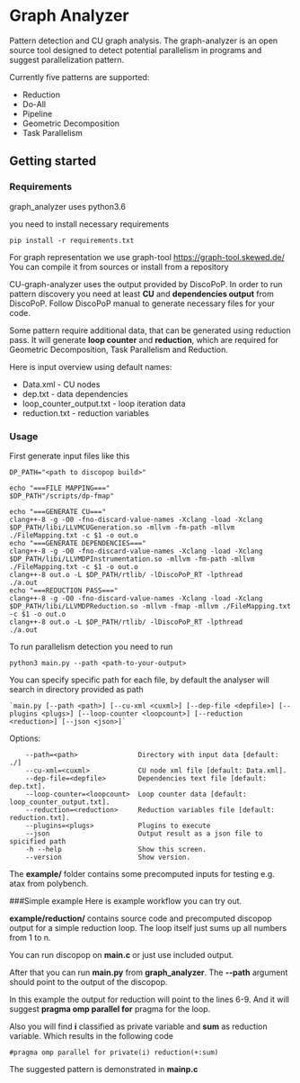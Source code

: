 # Graph Analyzer
Pattern detection and CU graph analysis. The graph-analyzer is an open source tool designed to detect potential parallelism in programs and suggest parallelization pattern.

Currently five patterns are supported:
* Reduction
* Do-All
* Pipeline
* Geometric Decomposition
* Task Parallelism

## Getting started
### Requirements
graph_analyzer uses python3.6

you need to install necessary requirements

`pip install -r requirements.txt`

For graph representation we use graph-tool https://graph-tool.skewed.de/
You can compile it from sources or install from a repository

CU-graph-analyzer uses the output provided by DiscoPoP. In order to run pattern discovery you need at least **CU** and **dependencies output** from DiscoPoP. Follow DiscoPoP manual to generate necessary files for your code.

Some pattern require additional data, that can be generated using reduction pass. It will generate **loop counter** and **reduction**, which are required for Geometric Decomposition, Task Parallelism and Reduction.

Here is input overview using default names:
* Data.xml - CU nodes
* dep.txt - data dependencies
* loop_counter_output.txt - loop iteration data
* reduction.txt - reduction variables


### Usage
First generate input files like this
```
DP_PATH="<path to discopop build>"

echo "===FILE MAPPING==="
$DP_PATH"/scripts/dp-fmap"

echo "===GENERATE CU==="
clang++-8 -g -O0 -fno-discard-value-names -Xclang -load -Xclang $DP_PATH/libi/LLVMCUGeneration.so -mllvm -fm-path -mllvm ./FileMapping.txt -c $1 -o out.o
echo "===GENERATE DEPENDENCIES==="
clang++-8 -g -O0 -fno-discard-value-names -Xclang -load -Xclang $DP_PATH/libi/LLVMDPInstrumentation.so -mllvm -fm-path -mllvm ./FileMapping.txt -c $1 -o out.o
clang++-8 out.o -L $DP_PATH/rtlib/ -lDiscoPoP_RT -lpthread
./a.out
echo "===REDUCTION PASS==="
clang++-8 -g -O0 -fno-discard-value-names -Xclang -load -Xclang $DP_PATH/libi/LLVMDPReduction.so -mllvm -fmap -mllvm ./FileMapping.txt -c $1 -o out.o
clang++-8 out.o -L $DP_PATH/rtlib/ -lDiscoPoP_RT -lpthread
./a.out
```

To run parallelism detection you need to run 

`python3 main.py --path <path-to-your-output>`

You can specify specific path for each file, by default the analyser will search in directory provided as path

    `main.py [--path <path>] [--cu-xml <cuxml>] [--dep-file <depfile>] [--plugins <plugs>] [--loop-counter <loopcount>] [--reduction <reduction>] [--json <json>]`

Options:
```
    --path=<path>               Directory with input data [default: ./]
    --cu-xml=<cuxml>            CU node xml file [default: Data.xml].
    --dep-file=<depfile>        Dependencies text file [default: dep.txt].
    --loop-counter=<loopcount>  Loop counter data [default: loop_counter_output.txt].
    --reduction=<reduction>     Reduction variables file [default: reduction.txt].
    --plugins=<plugs>           Plugins to execute
    --json                      Output result as a json file to spicified path
    -h --help                   Show this screen.
    --version                   Show version.
```

The **example/** folder contains some precomputed inputs for testing e.g. atax from polybench.

###Simple example
Here is example workflow you can try out.

**example/reduction/** contains source code and precomputed discopop output for a simple reduction loop.
The loop itself just sums up all numbers from 1 to n.

You can run discopop on **main.c** or just use included output.

After that you can run **main.py** from **graph_analyzer**. The **--path** argument should point to the output of the discopop.

In this example the output for reduction will point to the lines 6-9. And it will suggest **pragma omp parallel for** pragma for the loop.

Also you will find **i** classified as private variable and **sum** as reduction variable. Which results in the following code

```#pragma omp parallel for private(i) reduction(+:sum)```

The suggested pattern is demonstrated in **mainp.c**
